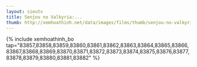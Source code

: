 ```yaml
---
layout: sieutv
title: Senjou no Valkyria:...
thumb: http://xemhoathinh.net/data/images/films/thumb/senjou-no-valkyria-valkyria-chronicles-senjou-no-valkyria-valkyria-chronicles-2012.jpg
---
```

{% include xemhoathinh_bo tap="83857,83858,83859,83860,83861,83862,83863,83864,83865,83866,83867,83868,83869,83870,83871,83872,83873,83874,83875,83876,83877,83878,83879,83880,83881,83882" %} 
